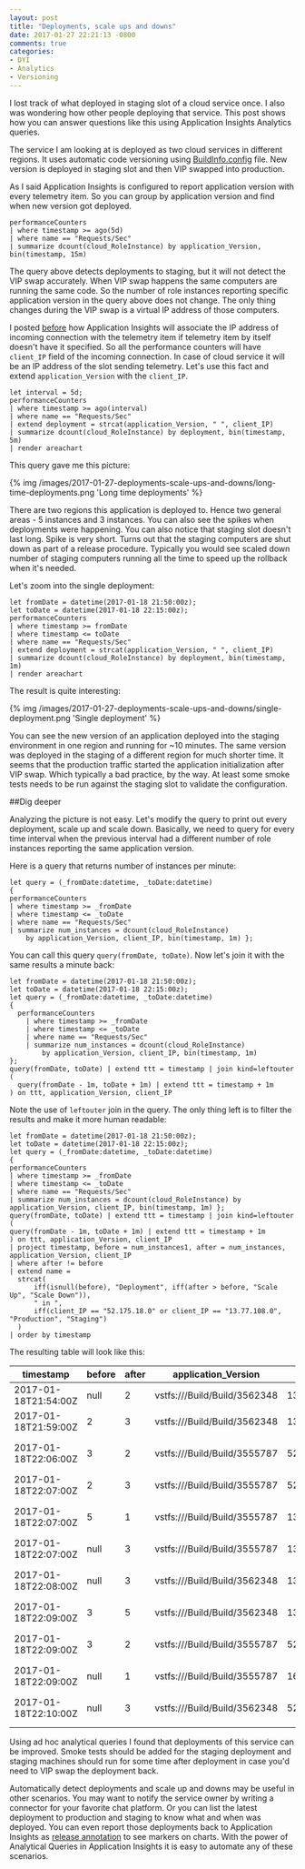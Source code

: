 ```yaml
---
layout: post
title: "Deployments, scale ups and downs"
date: 2017-01-27 22:21:13 -0800
comments: true
categories: 
- DYI
- Analytics
- Versioning
---
```

I lost track of what deployed in staging slot of a cloud service once. I also was wondering how other people deploying that service. This post shows how you can answer questions like this using Application Insights Analytics queries.

The service I am looking at is deployed as two cloud services in different regions. It uses automatic code versioning using [BuildInfo.config](http://apmtips.com/blog/2016/12/16/build-information-in-different-environments/) file. New version is deployed in staging slot and then VIP swapped into production.

As I said Application Insights is configured to report application version with every telemetry item. So you can group by application version and find when new version got deployed.

```
performanceCounters
| where timestamp >= ago(5d)
| where name == "Requests/Sec" 
| summarize dcount(cloud_RoleInstance) by application_Version, bin(timestamp, 15m)
```

The query above detects deployments to staging, but it will not detect the VIP swap accurately. When VIP swap happens the same computers are running the same code. So the number of role instances reporting specific application version in the query above does not change. The only thing changes during the VIP swap is a virtual IP address of those computers. 

I posted [before](http://apmtips.com/blog/2016/07/05/client-ip-address/) how Application Insights will associate the IP address of incoming connection with the telemetry item if telemetry item by itself doesn't have it specified. So all the performance counters will have `client_IP` field of the incoming connection. In case of cloud service it will be an IP address of the slot sending telemetry. Let's use this fact and extend `application_Version` with the `client_IP`. 

```
let interval = 5d;
performanceCounters
| where timestamp >= ago(interval)
| where name == "Requests/Sec" 
| extend deployment = strcat(application_Version, " ", client_IP)
| summarize dcount(cloud_RoleInstance) by deployment, bin(timestamp, 5m)
| render areachart
```

This query gave me this picture:

{% img /images/2017-01-27-deployments-scale-ups-and-downs/long-time-deployments.png 'Long time deployments' %}

There are two regions this application is deployed to. Hence two general areas - 5 instances and 3 instances. You can also see the spikes when deployments were happening. You can also notice that staging slot doesn't last long. Spike is very short. Turns out that the staging computers are shut down as part of a release procedure. Typically you would see scaled down number of staging computers running all the time to speed up the rollback when it's needed. 

Let's zoom into the single deployment:


```
let fromDate = datetime(2017-01-18 21:50:00z);
let toDate = datetime(2017-01-18 22:15:00z);
performanceCounters
| where timestamp >= fromDate
| where timestamp <= toDate
| where name == "Requests/Sec" 
| extend deployment = strcat(application_Version, " ", client_IP)
| summarize dcount(cloud_RoleInstance) by deployment, bin(timestamp, 1m)
| render areachart  
```

The result is quite interesting:

{% img /images/2017-01-27-deployments-scale-ups-and-downs/single-deployment.png 'Single deployment' %}

You can see the new version of an application deployed into the staging environment in one region and running for ~10 minutes. The same version was deployed in the staging of a different region for much shorter time. It seems that the production traffic started the application initialization after VIP swap. Which typically a bad practice, by the way. At least some smoke tests needs to be run against the staging slot to validate the configuration. 

##Dig deeper

Analyzing the picture is not easy. Let's modify the query to print out every deployment, scale up and scale down. Basically, we need to query for every time interval when the previous interval had a different number of role instances reporting the same application version.

Here is a query that returns number of instances per minute:  

```
let query = (_fromDate:datetime, _toDate:datetime) 
{ 
performanceCounters
| where timestamp >= _fromDate
| where timestamp <= _toDate
| where name == "Requests/Sec" 
| summarize num_instances = dcount(cloud_RoleInstance) 
    by application_Version, client_IP, bin(timestamp, 1m) };
```

You can call this query `query(fromDate, toDate)`. Now let's join it with the same results a minute back:

```
let fromDate = datetime(2017-01-18 21:50:00z);
let toDate = datetime(2017-01-18 22:15:00z);
let query = (_fromDate:datetime, _toDate:datetime) 
{ 
  performanceCounters
    | where timestamp >= _fromDate
    | where timestamp <= _toDate
    | where name == "Requests/Sec" 
    | summarize num_instances = dcount(cloud_RoleInstance) 
        by application_Version, client_IP, bin(timestamp, 1m) 
};
query(fromDate, toDate) | extend ttt = timestamp | join kind=leftouter 
(
  query(fromDate - 1m, toDate + 1m) | extend ttt = timestamp + 1m
) on ttt, application_Version, client_IP
```

Note the use of `leftouter` join in the query. The only thing left is to filter the results and make it more human readable:

```
let fromDate = datetime(2017-01-18 21:50:00z);
let toDate = datetime(2017-01-18 22:15:00z);
let query = (_fromDate:datetime, _toDate:datetime) 
{ 
performanceCounters
| where timestamp >= _fromDate
| where timestamp <= _toDate
| where name == "Requests/Sec" 
| summarize num_instances = dcount(cloud_RoleInstance) by application_Version, client_IP, bin(timestamp, 1m) };
query(fromDate, toDate) | extend ttt = timestamp | join kind=leftouter (
query(fromDate - 1m, toDate + 1m) | extend ttt = timestamp + 1m
) on ttt, application_Version, client_IP
| project timestamp, before = num_instances1, after = num_instances, application_Version, client_IP
| where after != before
| extend name = 
  strcat( 
      iff(isnull(before), "Deployment", iff(after > before, "Scale Up", "Scale Down")),
      " in ",
      iff(client_IP == "52.175.18.0" or client_IP == "13.77.108.0", "Production", "Staging")
  )
| order by timestamp 
```

The resulting table will look like this:


| timestamp            | before              | after              | application_Version          | client_IP    | name                     |
|----------------------|---------------------|--------------------|------------------------------|--------------|--------------------------|
| 2017-01-18T21:54:00Z | null                | 2                  | vstfs:///Build/Build/3562348 | 13.77.107.0  | Deployment in Staging    |
| 2017-01-18T21:59:00Z | 2                   | 3                  | vstfs:///Build/Build/3562348 | 13.77.107.0  | Scale Up in Staging      |
| 2017-01-18T22:06:00Z | 3                   | 2                  | vstfs:///Build/Build/3555787 | 52.175.18.0  | Scale Down in Production |
| 2017-01-18T22:07:00Z | 2                   | 3                  | vstfs:///Build/Build/3555787 | 52.175.18.0  | Scale Up in Production   |
| 2017-01-18T22:07:00Z | 5                   | 1                  | vstfs:///Build/Build/3555787 | 13.77.108.0  | Scale Down in Production |
| 2017-01-18T22:07:00Z | null                | 3                  | vstfs:///Build/Build/3555787 | 13.77.107.0  | Deployment in Staging    |
| 2017-01-18T22:08:00Z | null                | 3                  | vstfs:///Build/Build/3562348 | 13.77.108.0  | Deployment in Production |
| 2017-01-18T22:09:00Z | 3                   | 5                  | vstfs:///Build/Build/3562348 | 13.77.108.0  | Scale Up in Production   |
| 2017-01-18T22:09:00Z | 3                   | 2                  | vstfs:///Build/Build/3555787 | 52.175.18.0  | Scale Down in Production |
| 2017-01-18T22:09:00Z | null                | 1                  | vstfs:///Build/Build/3555787 | 168.63.221.0 | Deployment in Staging    |
| 2017-01-18T22:10:00Z | null                | 3                  | vstfs:///Build/Build/3562348 | 52.175.18.0  | Deployment in Production |


Using ad hoc analytical queries I found that deployments of this service can be improved. Smoke tests should be added for the staging deployment and staging machines should run for some time after deployment in case you'd need to VIP swap the deployment back.

Automatically detect deployments and scale up and downs may be useful in other scenarios. You may want to notify the service owner by writing a connector for your favorite chat platform. Or you can list the latest deployment to production and staging to know what and when was deployed. You can even report those deployments back to Application Insights as [release annotation](https://docs.microsoft.com/en-us/azure/application-insights/app-insights-annotations#create-custom-annotations-from-powershell) to see markers on charts. With the power of Analytical Queries in Application Insights it is easy to automate any of these scenarios.